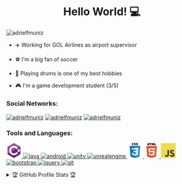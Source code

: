 <h1 align="center">Hello World! 💻</h1>

<p align="left"> <img src="https://komarev.com/ghpvc/?username=adrielfmuniz&label=Profile%20views&color=0e75b6&style=flat" alt="adrielfmuniz" /> </p>

- :airplane: Working for GOL Airlines as airport supervisor

- :soccer: I'm a big fan of soccer

- :drum:  Playing drums is one of my best hobbies

- :video_game: I'm a game development student (3/5)

  

<h3 align="left">Social Networks:</h3>
<p align="left">
<a href="https://linkedin.com/in/adrielfmuniz" target="blank"><img align="center" src="https://www.vectorlogo.zone/logos/linkedin/linkedin-icon.svg" alt="adrielfmuniz" height="30" width="40" /></a>
<a href="https://instagram.com/adrielfmuniz" target="blank"><img align="center" src="https://cdn.jsdelivr.net/npm/simple-icons@3.0.1/icons/instagram.svg" alt="adrielfmuniz" height="30" width="40" /></a>
<a href="https://twitter.com/adrielfmuniz" target="blank"><img align="center" src="https://www.vectorlogo.zone/logos/twitter/twitter-icon.svg" alt="adrielfmuniz" height="30" width="40" /></a>
</p>


<h3 align="left">Tools and Languages:</h3>
<p align="left"> <a href="https://docs.microsoft.com/en-us/dotnet/csharp/" target="_blank"> <img src="https://raw.githubusercontent.com/devicons/devicon/master/icons/csharp/csharp-original.svg" alt="csharp" width="40" height="40"/> </a> <a href="https://www.eclipse.org/" target="_blank"> <img src="https://www.vectorlogo.zone/logos/java/java-icon.svg" alt="java" width="40" height="40"/> </a> <a href="https://www.android.com" target="_blank"> <img src="https://www.vectorlogo.zone/logos/android/android-icon.svg" alt="android" width="40" height="40"/> </a> <a href="https://unity.com/" target="_blank"> <img src="https://www.vectorlogo.zone/logos/unity3d/unity3d-icon.svg" alt="unity" width="40" height="40"/> </a> <a href="https://www.unrealengine.com/en-US/" target="_blank"> <img src="https://upload.wikimedia.org/wikipedia/commons/d/da/Unreal_Engine_Logo.svg" alt="unrealengine" width="40" height="40"/> </a> <a href="https://www.w3schools.com/css/" target="_blank"> <img src="https://raw.githubusercontent.com/devicons/devicon/master/icons/css3/css3-original-wordmark.svg" alt="css3" width="40" height="40"/> </a> <a href="https://www.w3.org/html/" target="_blank"> <img src="https://raw.githubusercontent.com/devicons/devicon/master/icons/html5/html5-original-wordmark.svg" alt="html5" width="40" height="40"/> </a> <a href="https://developer.mozilla.org/en-US/docs/Web/JavaScript" target="_blank"> <img src="https://raw.githubusercontent.com/devicons/devicon/master/icons/javascript/javascript-original.svg" alt="javascript" width="40" height="40"/> </a> <a href="https://getbootstrap.com/" target="_blank"> <img src="https://www.vectorlogo.zone/logos/getbootstrap/getbootstrap-icon.svg" alt="bootstrap" width="40" height="40"/> </a> <a href="https://jquery.com/" target="_blank"> <img src="https://www.vectorlogo.zone/logos/jquery/jquery-icon.svg" alt="jquery" width="40" height="40"/> </a> <a href="https://git-scm.com/" target="_blank"> <img src="https://www.vectorlogo.zone/logos/git-scm/git-scm-icon.svg" alt="git" width="40" height="40"/> </a> </p>



<details>
    <summary align="left">🏆 GitHub Profile Stats 🏆</summary>
    <img src="https://github-readme-stats.vercel.app/api/top-langs/?username=adrielfmuniz&langs_count=8&layout=compact&theme=gruvbox" align="left" width="365px" height="210" /> 
    <img src="https://github-readme-stats.vercel.app/api?username=adrielfmuniz&show_icons=true&theme=gruvbox" width="465px" height="210" />
    <img src="https://github-profile-trophy.vercel.app/?username=adrielfmuniz&column=7&theme=gruvbox&no-frame=true" width="1200px" /> 
</details>
